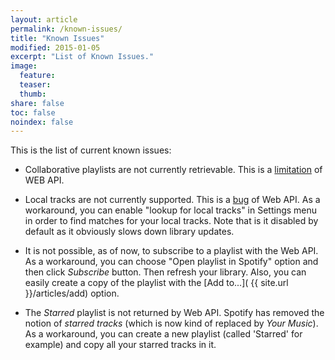 ```yaml
---
layout: article
permalink: /known-issues/
title: "Known Issues"
modified: 2015-01-05
excerpt: "List of Known Issues."
image:
  feature:
  teaser:
  thumb:
share: false
toc: false
noindex: false
---
```



This is the list of current known issues:

* Collaborative playlists are not currently retrievable. This is a [limitation](https://developer.spotify.com/web-api/get-list-users-playlists/) of WEB API.

* Local tracks are not currently supported. This is a [bug](http://disq.us/8llqxk) of Web API. As a workaround, you can enable "lookup for local tracks" in Settings menu in order to find matches for your local tracks. Note that is it disabled by default as it obviously slows down library updates.

* It is not possible, as of now, to subscribe to a playlist with the Web API. As a workaround, you can choose "Open playlist in Spotify" option and then click _Subscribe_ button. Then refresh your library. Also, you can easily create a copy of the playlist with the [Add to...]( {{ site.url }}/articles/add) option.

* The *Starred* playlist is not returned by Web API. Spotify has removed the notion of _starred tracks_ (which is now kind of replaced by _Your Music_).
As a workaround, you can create a new playlist (called 'Starred' for example) and copy all your starred tracks in it.